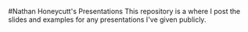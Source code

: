 #Nathan Honeycutt's Presentations
This repository is a where I post the slides and examples for any presentations I've given publicly.
